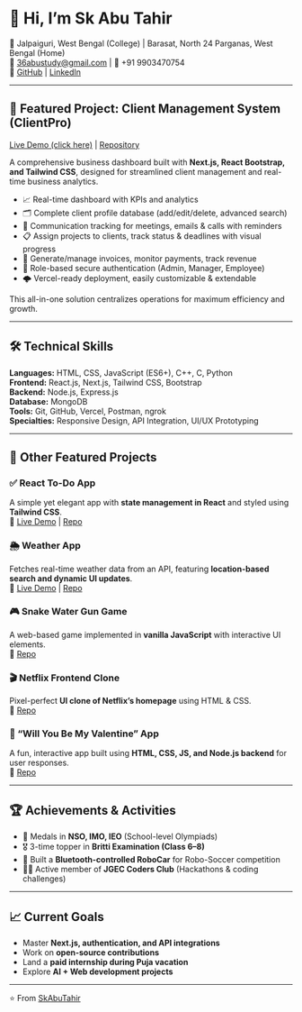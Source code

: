 # 👋 Hi, I’m Sk Abu Tahir

📍 Jalpaiguri, West Bengal (College) | Barasat, North 24 Parganas, West Bengal (Home)  
📧 36abustudy@gmail.com | 📱 +91 9903470754  
🔗 [GitHub](https://github.com/SkAbuTahir) | [LinkedIn](https://www.linkedin.com/in/sk-abu-tahir-)

---

## 🚀 Featured Project: Client Management System (ClientPro)

[Live Demo (click here)](https://new-client-management-system-vercel-plum.vercel.app/) | [Repository](https://github.com/SkAbuTahir/New_Client-Management-System_Vercel)

A comprehensive business dashboard built with **Next.js, React Bootstrap, and Tailwind CSS**, designed for streamlined client management and real-time business analytics.

- 📈 Real-time dashboard with KPIs and analytics
- 🗂 Complete client profile database (add/edit/delete, advanced search)
- 💬 Communication tracking for meetings, emails & calls with reminders
- 📋 Assign projects to clients, track status & deadlines with visual progress
- 🧾 Generate/manage invoices, monitor payments, track revenue
- 🔐 Role-based secure authentication (Admin, Manager, Employee)
- 🌩️ Vercel-ready deployment, easily customizable & extendable

This all-in-one solution centralizes operations for maximum efficiency and growth.

---

## 🛠️ Technical Skills

**Languages:** HTML, CSS, JavaScript (ES6+), C++, C, Python  
**Frontend:** React.js, Next.js, Tailwind CSS, Bootstrap  
**Backend:** Node.js, Express.js  
**Database:** MongoDB  
**Tools:** Git, GitHub, Vercel, Postman, ngrok  
**Specialties:** Responsive Design, API Integration, UI/UX Prototyping

---

## 📂 Other Featured Projects

### ✅ React To-Do App
A simple yet elegant app with **state management in React** and styled using **Tailwind CSS**.  
🔗 [Live Demo](https://react-todo-app-six-lime-28.vercel.app/) | [Repo](https://github.com/SkAbuTahir/react-todo-app)

### 🌦 Weather App
Fetches real-time weather data from an API, featuring **location-based search and dynamic UI updates**.  
🔗 [Live Demo](https://react-weather-app-ten-peach.vercel.app/) | [Repo](https://github.com/SkAbuTahir/react-weather-app)

### 🎮 Snake Water Gun Game
A web-based game implemented in **vanilla JavaScript** with interactive UI elements.  
🔗 [Repo](https://github.com/SkAbuTahir/snake-water-gun-game)

### 🎬 Netflix Frontend Clone
Pixel-perfect **UI clone of Netflix’s homepage** using HTML & CSS.  
🔗 [Repo](https://github.com/SkAbuTahir/netflix-clone)

### 💖 “Will You Be My Valentine” App
A fun, interactive app built using **HTML, CSS, JS, and Node.js backend** for user responses.  
🔗 [Repo](https://github.com/SkAbuTahir/valentine-app)


---

## 🏆 Achievements & Activities

- 🏅 Medals in **NSO, IMO, IEO** (School-level Olympiads)
- 🎖 3-time topper in **Britti Examination (Class 6–8)**
- 🤖 Built a **Bluetooth-controlled RoboCar** for Robo-Soccer competition
- 👨‍💻 Active member of **JGEC Coders Club** (Hackathons & coding challenges)

---

## 📈 Current Goals

- Master **Next.js, authentication, and API integrations**
- Work on **open-source contributions**
- Land a **paid internship during Puja vacation**
- Explore **AI + Web development projects**

---

⭐️ From [SkAbuTahir](https://github.com/SkAbuTahir)
